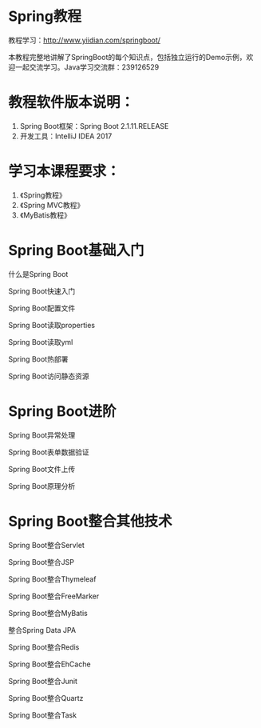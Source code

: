 # Spring教程

教程学习：http://www.yiidian.com/springboot/

本教程完整地讲解了SpringBoot的每个知识点，包括独立运行的Demo示例，欢迎一起交流学习。Java学习交流群：239126529

# 教程软件版本说明：

1. Spring Boot框架：Spring Boot 2.1.11.RELEASE
2. 开发工具：IntelliJ IDEA 2017
# 学习本课程要求：

1. 《Spring教程》
2. 《Spring MVC教程》
3. 《MyBatis教程》

# Spring Boot基础入门

什么是Spring Boot

Spring Boot快速入门

Spring Boot配置文件

Spring Boot读取properties

Spring Boot读取yml

Spring Boot热部署

Spring Boot访问静态资源

# Spring Boot进阶
Spring Boot异常处理

Spring Boot表单数据验证

Spring Boot文件上传

Spring Boot原理分析

# Spring Boot整合其他技术
Spring Boot整合Servlet

Spring Boot整合JSP

Spring Boot整合Thymeleaf

Spring Boot整合FreeMarker

Spring Boot整合MyBatis

整合Spring Data JPA

Spring Boot整合Redis

Spring Boot整合EhCache

Spring Boot整合Junit

Spring Boot整合Quartz

Spring Boot整合Task
